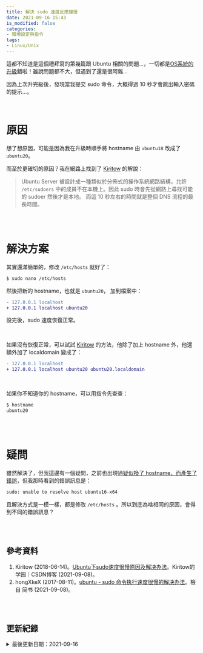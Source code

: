 ```yaml
---
title: 解決 sudo 速度反應緩慢
date: 2021-09-16 15:43
is_modified: false
categories:
- 環境設定與指令
tags:
- Linux/Unix 
--- 
```


這都不知道是這個禮拜寫的第幾篇跟 Ubuntu 相關的問題...，一切都是[OS系統的升級](/Upgrade-Ubuntu)錯啦！雖說問題都不大，但遇到了還是很阿雜...
  
因為上次升完級後，發現當我提交 sudo 命令，大概得過 10 秒才會跳出輸入密碼的提示...。

<!--more-->
<br>

# 原因

想了想原因，可能是因為我在升級時順手將 hostname 由 `ubuntu18` 改成了 `ubuntu20`。

而至於更確切的原因？我在網路上找到了 [Kiritow](https://blog.csdn.net/Kiritow/article/details/80687036) 的解說：
> Ubuntu Server 被設計成一種類似於分佈式的操作系統網路結構，允許 `/etc/sudoers` 中的成員不在本機上。因此 sudo 時會先從網路上尋找可能的 sudoer 然後才是本地。 而這 10 秒左右的時間就是整個 DNS 流程的最長時間。


<br><br>

# 解決方案

其實還滿簡單的，修改 `/etc/hosts` 就好了：

```bash
$ sudo nano /etc/hosts
```


然後把新的 hostname，也就是 `ubuntu20`， 加到檔案中：

```diff
- 127.0.0.1 localhost
+ 127.0.0.1 localhost ubuntu20
```

設完後，sudo 速度恢復正常。

<br>

如果沒有恢復正常，可以試試 [Kiritow](https://blog.csdn.net/Kiritow/article/details/80687036) 的方法，他除了加上 hostname 外，他還額外加了 localdomain 變成了：
```diff
- 127.0.0.1 localhost
+ 127.0.0.1 localhost ubuntu20 ubuntu20.localdomain
```


<br>

如果你不知道你的 hostname，可以用指令先查查：
```bash
$ hostname
ubuntu20
```

<br><br>

# 疑問

雖然解決了，但我這邊有一個疑問，之前也出現過[疑似換了 hostname，而產生了錯誤](/@CynthiaChuang/Fix-Sudo-Unable-to-Resolve-Hostname/)，但我那時看到的錯誤訊息是：
```bash
sudo: unable to resolve host ubuntu16-x64
```

且解決方式是一模一樣，都是修改 `/etc/hosts` 。所以到底為啥相同的原因，會得到不同的錯誤訊息？
 

<br><br> 

## 參考資料  
1. Kiritow (2018-06-14)。[Ubuntu下sudo速度很慢原因及解决办法](https://blog.csdn.net/Kiritow/article/details/80687036)。Kiritow的学园｜CSDN博客 (2021-09-08)。
2. hongXkeX (2017-08-11)。[ubuntu - sudo 命令执行速度很慢的解决办法](https://www.jianshu.com/p/3344ee1b9ba0)。檢自 简书 (2021-09-08)。

<br><br>  

## 更新紀錄
<details class="update_stamp">
  <summary>最後更新日期：2021-09-16</summary>
  <ul>
    <li>2021-09-16 發布</li>
    <li>2021-09-08 完稿</li>
    <li>2021-09-08 起稿</li>
  </ul>
</details>
